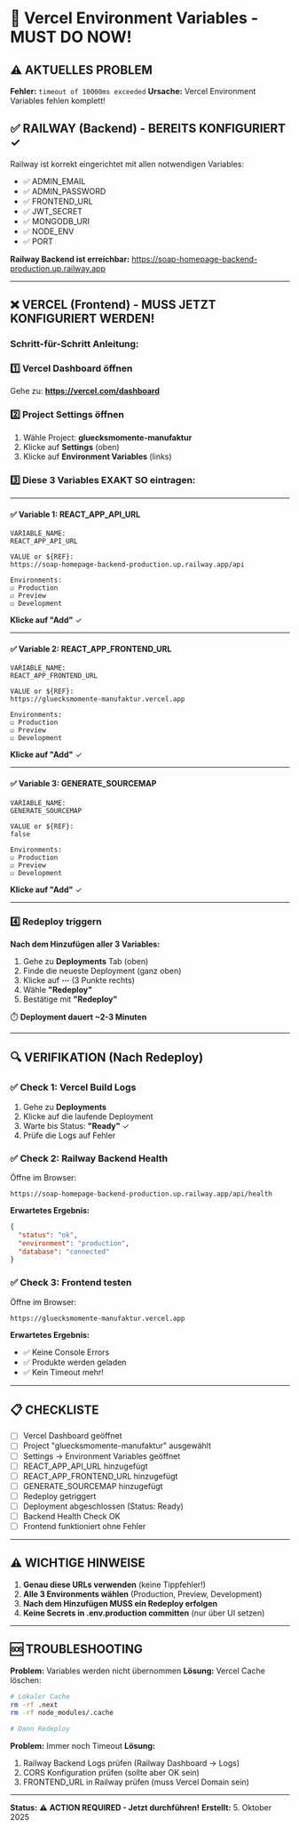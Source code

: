 # 🚀 Vercel Environment Variables - MUST DO NOW!

## ⚠️ AKTUELLES PROBLEM

**Fehler:** `timeout of 10000ms exceeded`
**Ursache:** Vercel Environment Variables fehlen komplett!

## ✅ RAILWAY (Backend) - BEREITS KONFIGURIERT ✓

Railway ist korrekt eingerichtet mit allen notwendigen Variables:
- ✅ ADMIN_EMAIL
- ✅ ADMIN_PASSWORD  
- ✅ FRONTEND_URL
- ✅ JWT_SECRET
- ✅ MONGODB_URI
- ✅ NODE_ENV
- ✅ PORT

**Railway Backend ist erreichbar:**
https://soap-homepage-backend-production.up.railway.app

---

## ❌ VERCEL (Frontend) - MUSS JETZT KONFIGURIERT WERDEN!

### Schritt-für-Schritt Anleitung:

### 1️⃣ Vercel Dashboard öffnen

Gehe zu: **https://vercel.com/dashboard**

### 2️⃣ Project Settings öffnen

1. Wähle Project: **gluecksmomente-manufaktur**
2. Klicke auf **Settings** (oben)
3. Klicke auf **Environment Variables** (links)

### 3️⃣ Diese 3 Variables EXAKT SO eintragen:

---

#### ✅ Variable 1: REACT_APP_API_URL

```
VARIABLE_NAME:
REACT_APP_API_URL

VALUE or ${REF}:
https://soap-homepage-backend-production.up.railway.app/api

Environments:
☑ Production
☑ Preview  
☑ Development
```

**Klicke auf "Add"** ✓

---

#### ✅ Variable 2: REACT_APP_FRONTEND_URL

```
VARIABLE_NAME:
REACT_APP_FRONTEND_URL

VALUE or ${REF}:
https://gluecksmomente-manufaktur.vercel.app

Environments:
☑ Production
☑ Preview
☑ Development
```

**Klicke auf "Add"** ✓

---

#### ✅ Variable 3: GENERATE_SOURCEMAP

```
VARIABLE_NAME:
GENERATE_SOURCEMAP

VALUE or ${REF}:
false

Environments:
☑ Production
☑ Preview
☑ Development
```

**Klicke auf "Add"** ✓

---

### 4️⃣ Redeploy triggern

**Nach dem Hinzufügen aller 3 Variables:**

1. Gehe zu **Deployments** Tab (oben)
2. Finde die neueste Deployment (ganz oben)
3. Klicke auf **⋯** (3 Punkte rechts)
4. Wähle **"Redeploy"**
5. Bestätige mit **"Redeploy"**

⏱️ **Deployment dauert ~2-3 Minuten**

---

## 🔍 VERIFIKATION (Nach Redeploy)

### ✅ Check 1: Vercel Build Logs

1. Gehe zu **Deployments**
2. Klicke auf die laufende Deployment
3. Warte bis Status: **"Ready"** ✓
4. Prüfe die Logs auf Fehler

### ✅ Check 2: Railway Backend Health

Öffne im Browser:
```
https://soap-homepage-backend-production.up.railway.app/api/health
```

**Erwartetes Ergebnis:**
```json
{
  "status": "ok",
  "environment": "production", 
  "database": "connected"
}
```

### ✅ Check 3: Frontend testen

Öffne im Browser:
```
https://gluecksmomente-manufaktur.vercel.app
```

**Erwartetes Ergebnis:**
- ✅ Keine Console Errors
- ✅ Produkte werden geladen
- ✅ Kein Timeout mehr!

---

## 📋 CHECKLISTE

- [ ] Vercel Dashboard geöffnet
- [ ] Project "gluecksmomente-manufaktur" ausgewählt
- [ ] Settings → Environment Variables geöffnet
- [ ] REACT_APP_API_URL hinzugefügt
- [ ] REACT_APP_FRONTEND_URL hinzugefügt
- [ ] GENERATE_SOURCEMAP hinzugefügt
- [ ] Redeploy getriggert
- [ ] Deployment abgeschlossen (Status: Ready)
- [ ] Backend Health Check OK
- [ ] Frontend funktioniert ohne Fehler

---

## ⚠️ WICHTIGE HINWEISE

1. **Genau diese URLs verwenden** (keine Tippfehler!)
2. **Alle 3 Environments wählen** (Production, Preview, Development)
3. **Nach dem Hinzufügen MUSS ein Redeploy erfolgen**
4. **Keine Secrets in .env.production committen** (nur über UI setzen)

---

## 🆘 TROUBLESHOOTING

**Problem:** Variables werden nicht übernommen
**Lösung:** Vercel Cache löschen:
```bash
# Lokaler Cache
rm -rf .next
rm -rf node_modules/.cache

# Dann Redeploy
```

**Problem:** Immer noch Timeout
**Lösung:** 
1. Railway Backend Logs prüfen (Railway Dashboard → Logs)
2. CORS Konfiguration prüfen (sollte aber OK sein)
3. FRONTEND_URL in Railway prüfen (muss Vercel Domain sein)

---

**Status:** ⚠️ **ACTION REQUIRED - Jetzt durchführen!**
**Erstellt:** 5. Oktober 2025

